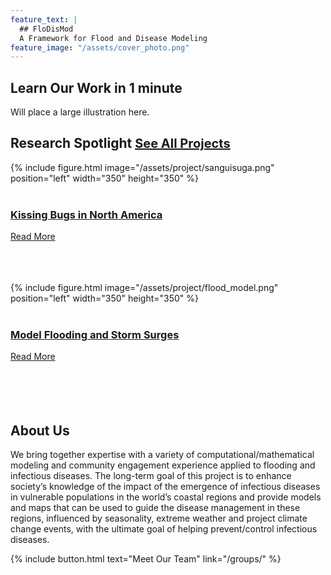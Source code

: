 ```yaml
---
feature_text: |
  ## FloDisMod
  A Framework for Flood and Disease Modeling
feature_image: "/assets/cover_photo.png"
---
```





## Learn Our Work in 1 minute


Will place a large illustration here.


## Research Spotlight     <span style="font-size:20px;">  [See All Projects](/research_page/)</span>

{% include figure.html image="/assets/project/sanguisuga.png" position="left" width="350" height="350" %}
<br />
<br />
### [Kissing Bugs in North America](/project/kissing_bug)
[Read More](project/kissing_bug)
<br />
<br />
<br />
<br />

{% include figure.html image="/assets/project/flood_model.png" position="left" width="350" height="350" %}
<br />
<br />
### [Model Flooding and Storm Surges](/project/flood_model)
[Read More](/project/flood_model)
<br />
<br />
<br />
<br />
<br />

## About Us

We bring together expertise with a variety of computational/mathematical modeling and community engagement experience applied to flooding and infectious diseases. The long-term goal of this project is to enhance society’s knowledge of the impact of the emergence of infectious diseases in vulnerable populations in the world’s coastal regions and provide models and maps that can be used to guide the disease management in these regions, influenced by seasonality, extreme weather and project climate change events, with the ultimate goal of helping prevent/control infectious diseases.

{% include button.html text="Meet Our Team" link="/groups/" %}
